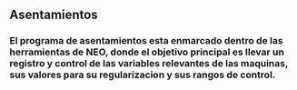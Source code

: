 ## Asentamientos

### El programa de asentamientos esta enmarcado dentro de las herramientas de NEO, donde el objetivo principal es llevar un registro y control de las variables relevantes de las maquinas, sus valores para su regularizacion y sus rangos de control. 
